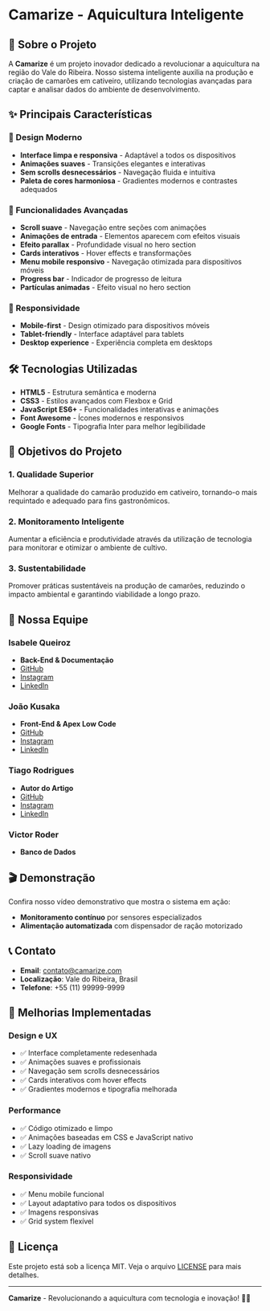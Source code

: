 # Camarize - Aquicultura Inteligente

## 🦐 Sobre o Projeto

A **Camarize** é um projeto inovador dedicado a revolucionar a aquicultura na região do Vale do Ribeira. Nosso sistema inteligente auxilia na produção e criação de camarões em cativeiro, utilizando tecnologias avançadas para captar e analisar dados do ambiente de desenvolvimento.

## ✨ Principais Características

### 🎨 Design Moderno
- **Interface limpa e responsiva** - Adaptável a todos os dispositivos
- **Animações suaves** - Transições elegantes e interativas
- **Sem scrolls desnecessários** - Navegação fluida e intuitiva
- **Paleta de cores harmoniosa** - Gradientes modernos e contrastes adequados

### 🚀 Funcionalidades Avançadas
- **Scroll suave** - Navegação entre seções com animações
- **Animações de entrada** - Elementos aparecem com efeitos visuais
- **Efeito parallax** - Profundidade visual no hero section
- **Cards interativos** - Hover effects e transformações
- **Menu mobile responsivo** - Navegação otimizada para dispositivos móveis
- **Progress bar** - Indicador de progresso de leitura
- **Partículas animadas** - Efeito visual no hero section

### 📱 Responsividade
- **Mobile-first** - Design otimizado para dispositivos móveis
- **Tablet-friendly** - Interface adaptável para tablets
- **Desktop experience** - Experiência completa em desktops

## 🛠️ Tecnologias Utilizadas

- **HTML5** - Estrutura semântica e moderna
- **CSS3** - Estilos avançados com Flexbox e Grid
- **JavaScript ES6+** - Funcionalidades interativas e animações
- **Font Awesome** - Ícones modernos e responsivos
- **Google Fonts** - Tipografia Inter para melhor legibilidade

## 🎯 Objetivos do Projeto

### 1. Qualidade Superior
Melhorar a qualidade do camarão produzido em cativeiro, tornando-o mais requintado e adequado para fins gastronômicos.

### 2. Monitoramento Inteligente
Aumentar a eficiência e produtividade através da utilização de tecnologia para monitorar e otimizar o ambiente de cultivo.

### 3. Sustentabilidade
Promover práticas sustentáveis na produção de camarões, reduzindo o impacto ambiental e garantindo viabilidade a longo prazo.

## 👥 Nossa Equipe

### Isabele Queiroz
- **Back-End & Documentação**
- [GitHub](https://github.com/IsabeleLeticiaQueiroz?tab=repositories)
- [Instagram](https://www.instagram.com/beleh_queiroz/)
- [LinkedIn](https://www.linkedin.com/in/isabele-let%C3%ADcia-gon%C3%A7alves-queiroz-359248268/)

### João Kusaka
- **Front-End & Apex Low Code**
- [GitHub](https://github.com/joaovitor101/)
- [Instagram](https://www.instagram.com/joa.vitinho/)
- [LinkedIn](https://www.linkedin.com/in/joao-kusaka/)

### Tiago Rodrigues
- **Autor do Artigo**
- [GitHub](https://github.com/tiagorodrigues9?tab=repositories)
- [Instagram](https://www.instagram.com/tlrodrigues._/)
- [LinkedIn](http://www.linkedin.com/in/tiago-rodrigues-b10074311)

### Victor Roder
- **Banco de Dados**

## 🎬 Demonstração

Confira nosso vídeo demonstrativo que mostra o sistema em ação:
- **Monitoramento contínuo** por sensores especializados
- **Alimentação automatizada** com dispensador de ração motorizado

## 📞 Contato

- **Email**: contato@camarize.com
- **Localização**: Vale do Ribeira, Brasil
- **Telefone**: +55 (11) 99999-9999

## 🌟 Melhorias Implementadas

### Design e UX
- ✅ Interface completamente redesenhada
- ✅ Animações suaves e profissionais
- ✅ Navegação sem scrolls desnecessários
- ✅ Cards interativos com hover effects
- ✅ Gradientes modernos e tipografia melhorada

### Performance
- ✅ Código otimizado e limpo
- ✅ Animações baseadas em CSS e JavaScript nativo
- ✅ Lazy loading de imagens
- ✅ Scroll suave nativo

### Responsividade
- ✅ Menu mobile funcional
- ✅ Layout adaptativo para todos os dispositivos
- ✅ Imagens responsivas
- ✅ Grid system flexível

## 📄 Licença

Este projeto está sob a licença MIT. Veja o arquivo [LICENSE](LICENSE) para mais detalhes.

---

**Camarize** - Revolucionando a aquicultura com tecnologia e inovação! 🦐✨
